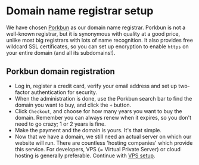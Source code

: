 # Domain name registrar setup
We have chosen [Porkbun](https://porkbun.com/) as our domain name registrar.
Porkbun is not a well-known registrar, but it is synonymous with quality at a good price, unlike most big registrars
with lots of name recognition. It also provides free wildcard SSL certificates, so you can set up encryption
to enable `https` on your entire domain (and all its subdomains!).

## Porkbun domain registration
* Log in, register a credit card, verify your email address and set up two-factor authentication for security.
* When the administration is done, use the Porkbun search bar to find the domain you want to buy, and click the `+` button.
* Click `Checkout`, and choose for how many years you want to buy the domain.
Remember you can always renew when it expires, so you don't need to go crazy; 1 or 2 years is fine.
* Make the payment and the domain is yours. It's that simple.
* Now that we have a domain, we still need an actual server on which our website will run.
There are countless 'hosting companies' which provide this service. For developers, VPS (= Virtual Private Server)
or cloud hosting is generally preferable. Continue with [VPS setup](./2--vps-setup.md).
